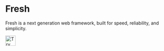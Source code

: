 # Fresh

Fresh is a next generation web framework, built for speed, reliability, and simplicity.

<a href="https://idx.google.com/new?template=https://github.com/project-idx/community-templates/tree/main/fresh">
  <img height="32" alt="Try in IDX" src="https://cdn.idx.dev/btn/try_dark_32.svg">
</a>
